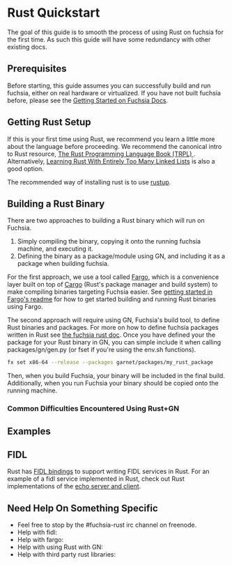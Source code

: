 Rust Quickstart
===============

The goal of this guide is to smooth the process of using Rust on fuchsia for the first time. As such this guide will have some redundancy with other existing docs.

## Prerequisites

Before starting, this guide assumes you can successfully build and run fuchsia, either on real hardware or virtualized.
If you have not built fuchsia before, please see the [Getting Started on Fuchsia Docs](https://fuchsia.googlesource.com/docs/+/master/getting_started.md).


## Getting Rust Setup

If this is your first time using Rust, we recommend you learn a little more about the language before proceeding. We
recommend the canonical intro to Rust resource, [The Rust Programming Language Book (TRPL) ](https://doc.rust-lang.org/book/).
Alternatively, [Learning Rust With Entirely Too Many Linked Lists](http://cglab.ca/~abeinges/blah/too-many-lists/book/)
is also a good option.


The recommended way of installing rust is to use [rustup](https://rustup.rs/).

## Building a Rust Binary

There are two approaches to building a Rust binary which will run on Fuchsia.

1. Simply compiling the binary, copying it onto the running fuchsia machine, and executing it.
2. Defining the binary as a package/module using GN, and including it as a package when building fuchsia.


For the first approach, we use a tool called [Fargo](https://fuchsia.googlesource.com/fargo/), which is a convenience layer
built on top of [Cargo](http://doc.crates.io/guide.html) (Rust's package manager and build system) to make compiling binaries
targeting Fuchsia easier. See [getting started in Fargo's readme](https://fuchsia.googlesource.com/fargo/#getting-started)
for how to get started building and running Rust binaries using Fargo.

The second approach will require using GN, Fuchsia's build tool, to define Rust binaries and packages. For more on how
to define fuchsia packages written in Rust see [the fuchsia rust doc](https://fuchsia.googlesource.com/docs/+/master/rust.md).
Once you have defined your the package for your Rust binary in GN, you can simple include it when calling packages/gn/gen.py
(or fset if you're using the env.sh functions).

```sh
fx set x86-64 --release --packages garnet/packages/my_rust_package
```

Then, when you build Fuchsia, your binary will be included in the final build. Additionally, when you run Fuchsia your
binary should be copied onto the running machine.


### Common Difficulties Encountered Using Rust+GN

## Examples



## FIDL

Rust has [FIDL bindings](https://fuchsia.googlesource.com/garnet/+/master/public/lib/fidl/rust/fidl) to support writing
FIDL services in Rust. For an example of a fidl service implemented in Rust, check out Rust implementations of the
[echo server and client](https://fuchsia.googlesource.com/garnet/+/master/examples/fidl/).


## Need Help On Something Specific

* Feel free to stop by the #fuchsia-rust irc channel on freenode.
* Help with fidl:
* Help with fargo:
* Help with using Rust with GN:
* Help with third party rust libraries:

